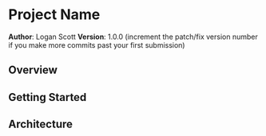 # Project Name

**Author**: Logan Scott
**Version**: 1.0.0 (increment the patch/fix version number if you make more commits past your first submission)

## Overview
<!-- Provide a high level overview of what this application is and why you are building it, beyond the fact that it's an assignment for this class. (i.e. What's your problem domain?) -->

## Getting Started
<!-- What are the steps that a developer user must take in order to build this app on their own machine and get it running? -->

## Architecture
<!-- To the best of your ability, provide a detailed description of the application design. What technologies (languages, libraries, etc) you're using, and any other relevant design information. The audience would be a new developer user to the project -->